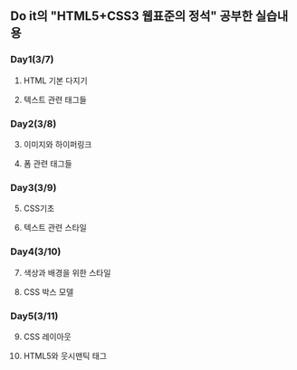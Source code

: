 ## Do it의 "HTML5+CSS3 웹표준의 정석" 공부한 실습내용

### Day1(3/7)

   1. HTML 기본 다지기
   
   2. 텍스트 관련 태그들
   
### Day2(3/8)

   3. 이미지와 하이퍼링크
   
   4. 폼 관련 태그들
   
### Day3(3/9)

   5. CSS기초
   
   6. 텍스트 관련 스타일

### Day4(3/10)

   7. 색상과 배경을 위한 스타일

   8. CSS 박스 모델

### Day5(3/11)

   9. CSS 레이아웃

   10. HTML5와 웃시맨틱 태그
